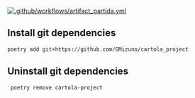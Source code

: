 [![.github/workflows/artifact_partida.yml](https://github.com/GMizuno/cartola/actions/workflows/artifact_partida.yml/badge.svg)](https://github.com/GMizuno/cartola/actions/workflows/artifact_partida.yml)

## Install git dependencies

```bash
poetry add git+https://github.com/GMizuno/cartola_project
```

## Uninstall git dependencies

```bash
 poetry remove cartola-project
```
